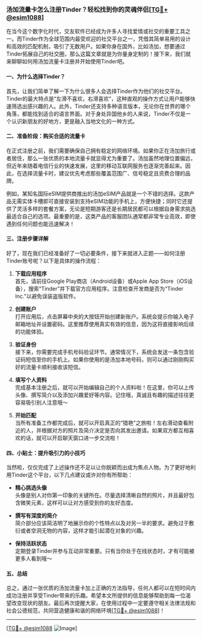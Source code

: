 ### 汤加流量卡怎么注册Tinder？轻松找到你的灵魂伴侣[[TG💪+ @esim1088](https://t.me/s/esim1088)]

在当今这个数字化时代，交友软件已经成为许多人寻找爱情或社交的重要工具之一。而Tinder作为全球范围内最受欢迎的社交平台之一，凭借其简单易用的设计和高效的匹配机制，吸引了无数用户。如果你身在国外，比如汤加，想要通过Tinder拓展自己的社交圈，那么这篇文章就是为你量身定制的！接下来，我们就来聊聊如何用汤加流量卡注册并开始使用Tinder吧。

#### 一、为什么选择Tinder？

首先，让我们简单了解一下为什么很多人会选择Tinder作为他们的社交平台。Tinder的最大特点是“左滑不喜欢，右滑喜欢”，这种直观的操作方式让用户能够快速筛选出感兴趣的人。此外，Tinder还支持多种语言版本，无论你在世界的哪个角落，都能找到适合的语言界面。对于身处异国他乡的人来说，Tinder不仅是一个认识新朋友的好地方，更是融入当地文化的一种方式。

#### 二、准备阶段：购买合适的流量卡

在正式注册之前，我们需要确保自己拥有稳定的网络环境。如果你正在汤加旅行或者居住，那么一张优质的本地流量卡就显得尤为重要了。汤加虽然地理位置偏远，但近年来随着电信行业的快速发展，这里的移动互联网服务也逐渐完善起来。因此，在选择流量卡时，建议优先考虑那些覆盖范围广、信号稳定且资费合理的品牌。

例如，某知名国际eSIM提供商推出的汤加eSIM产品就是一个不错的选择。这款产品无需实体卡槽即可直接安装到支持eSIM功能的手机上，方便快捷；同时它还提供了灵活多样的套餐方案，无论是短期游客还是长期居民都可以根据自身需求挑选最适合自己的选项。最重要的是，这类产品的客服团队通常都非常专业高效，即使遇到任何问题也能迅速解决！

#### 三、注册步骤详解

好了，现在我们已经准备好了一切必要条件，接下来就进入正题——如何注册Tinder账号呢？以下是具体的操作流程：

1. **下载应用程序**  
   首先，请前往Google Play商店（Android设备）或Apple App Store（iOS设备），搜索“Tinder”并下载官方应用程序。注意检查开发商是否为“Tinder Inc.”以避免误装盗版软件。

2. **创建账户**  
   打开应用后，点击屏幕中央的大按钮开始创建新账户。系统会提示你输入电子邮箱地址并设置密码。这里推荐使用真实有效的信息，因为这将直接影响后续的功能体验。

3. **验证身份**  
   接下来，你需要完成手机号码验证环节。通常情况下，系统会发送一条包含验证码短信至你的手机上。如果你使用的是汤加本地号码，则可以通过刚刚购买好的流量卡顺利接收该短信。

4. **填写个人资料**  
   完成基本注册之后，就可以开始编辑自己的个人资料啦！在这里，你可以上传头像、撰写简介以及添加兴趣爱好等内容。记住哦，真诚且有趣的描述往往更容易吸引别人注意哦～

5. **开始匹配**  
   当所有准备工作都完成后，就可以开启真正的“猎艳”之旅啦！左右滑动查看附近的人，并根据对方的照片及简介决定是否向其发出邀请。如果双方都互相喜欢的话，就可以开启聊天窗口进一步交流啦！

#### 四、小贴士：提升吸引力的小技巧

当然啦，仅仅完成了上述操作还不足以让你脱颖而出成为焦点人物。为了更好地利用Tinder这个平台，以下几点建议或许对你有所帮助：

- **精心挑选头像**  
  头像是别人对你第一印象的关键所在。尽量选择清晰自然的照片，并且最好包含微笑元素，这样可以让对方感受到你的友好态度。

- **撰写有深度的简介**  
  简介部分应该简洁明了地展示你的个性特点以及对另一半的要求。避免过于敷衍或者空洞无物的内容，这样才能引起潜在对象的兴趣。

- **保持活跃状态**  
  定期登录Tinder并参与互动非常重要。只有当你处于在线状态时，才有可能被更多人看到哦～

#### 五、总结

总之，通过一张优质的汤加流量卡加上正确的方法指导，任何人都可以在短时间内成功注册并享受Tinder带来的乐趣。希望本文所提供的信息能够帮助到每一位渴望改变现状的朋友。最后再次提醒大家，在使用过程中一定要遵守相关法律法规和社会公德规范，共同营造健康和谐的网络环境[[TG💪+ @esim1088](https://t.me/s/esim1088)]！

---

[[TG💪+ @esim1088](https://t.me/s/esim1088) ![Image](https://i.postimg.cc/4NQfJmqS/Snipaste-2025-05-13-00-14-12.png)]